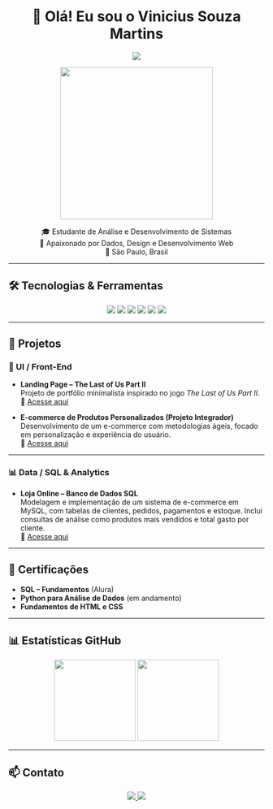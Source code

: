 <h1 align="center">👋 Olá! Eu sou o Vinicius Souza Martins</h1>

<p align="center">
  <img src="https://readme-typing-svg.demolab.com/?lines=Estudante+de+Sistemas;Amante+de+Dados,+Design+e+Dev+Web;&center=true&width=400&height=45">
</p>

<p align="center">
  <img src="https://media.giphy.com/media/qgQUggAC3Pfv687qPC/giphy.gif" width="300">
</p>

<p align="center">
  🎓 Estudante de Análise e Desenvolvimento de Sistemas <br>
  🧠 Apaixonado por Dados, Design e Desenvolvimento Web <br>
  📍 São Paulo, Brasil
</p>

---

## 🛠️ Tecnologias & Ferramentas

<p align="center">
  <img src="https://img.shields.io/badge/SQL-025E8C?style=for-the-badge&logo=MySQL&logoColor=white"/>
  <img src="https://img.shields.io/badge/Python-FFD43B?style=for-the-badge&logo=python&logoColor=blue"/>
  <img src="https://img.shields.io/badge/JavaScript-F7DF1E?style=for-the-badge&logo=javascript&logoColor=black"/>
  <img src="https://img.shields.io/badge/React-20232A?style=for-the-badge&logo=react&logoColor=61DAFB"/>
  <img src="https://img.shields.io/badge/HTML5-E34F26?style=for-the-badge&logo=html5&logoColor=white"/>
  <img src="https://img.shields.io/badge/CSS3-1572B6?style=for-the-badge&logo=css3&logoColor=white"/>
</p>

---

## 📂 Projetos

### 🎨 UI / Front-End
- **Landing Page – The Last of Us Part II**  
  Projeto de portfólio minimalista inspirado no jogo *The Last of Us Part II*.  
  🔗 [Acesse aqui](https://github.com/seuusuario/thelastofus-landingpage)

- **E-commerce de Produtos Personalizados (Projeto Integrador)**  
  Desenvolvimento de um e-commerce com metodologias ágeis, focado em personalização e experiência do usuário.  
  🔗 [Acesse aqui](https://github.com/seuusuario/ecommerce-agile)

---

### 📊 Data / SQL & Analytics
- **Loja Online – Banco de Dados SQL**  
  Modelagem e implementação de um sistema de e-commerce em MySQL, com tabelas de clientes, pedidos, pagamentos e estoque. Inclui consultas de análise como produtos mais vendidos e total gasto por cliente.  
  🔗 [Acesse aqui](https://github.com/seuusuario/LojaOnline-SQL)

---

## 📜 Certificações
- **SQL – Fundamentos** (Alura)  
- **Python para Análise de Dados** (em andamento)  
- **Fundamentos de HTML e CSS**  

---

## 📊 Estatísticas GitHub

<p align="center">
  <img height="160em" src="https://github-readme-stats.vercel.app/api/top-langs/?username=seuusuario&layout=compact&langs_count=7&theme=radical"/>
  <img height="160em" src="https://github-readme-stats.vercel.app/api?username=seuusuario&show_icons=true&theme=radical&include_all_commits=true&count_private=true"/>
</p>

---

## 📫 Contato

<p align="center">
  <a href="https://www.linkedin.com/in/seu-linkedin/" target="_blank">
    <img src="https://img.shields.io/badge/LinkedIn-0077B5?style=for-the-badge&logo=linkedin&logoColor=white"/>
  </a>
  <a href="mailto:seuemail@email.com">
    <img src="https://img.shields.io/badge/Email-D14836?style=for-the-badge&logo=gmail&logoColor=white"/>
  </a>
</p>
